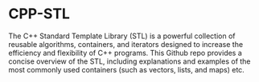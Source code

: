 # CPP-STL

The C++ Standard Template Library (STL) is a powerful collection of reusable algorithms, containers, and iterators designed to increase the efficiency and flexibility of C++ programs. This Github repo provides a concise overview of the STL, including explanations and examples of the most commonly used containers (such as vectors, lists, and maps) etc.
